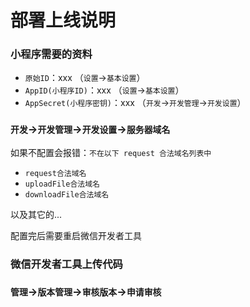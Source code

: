 # 部署上线说明

### 小程序需要的资料

- `原始ID`：xxx （`设置`->`基本设置`）
- `AppID(小程序ID)`：xxx （`设置`->`基本设置`）
- `AppSecret(小程序密钥)`：xxx （`开发`->`开发管理`->`开发设置`）

### `开发`->`开发管理`->`开发设置`->`服务器域名`

如果不配置会报错：`不在以下 request 合法域名列表中`

- `request合法域名`
- `uploadFile合法域名`
- `downloadFile合法域名`

以及其它的...

配置完后需要重启微信开发者工具

### 微信开发者工具上传代码

### `管理`->`版本管理`->`审核版本`->`申请审核`

